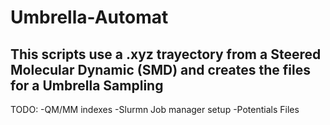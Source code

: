 # Umbrella-Automat

## This scripts use a .xyz  trayectory from a Steered Molecular Dynamic (SMD) and creates the files for a Umbrella Sampling

TODO: 
-QM/MM indexes 
-Slurmn Job manager setup 
-Potentials Files 
